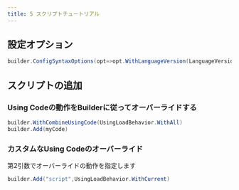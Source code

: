 ```yaml
---
title: 5 スクリプトチュートリアル
---
```


## 設定オプション

```cs
builder.ConfigSyntaxOptions(opt=>opt.WithLanguageVersion(LanguageVersion.CSharp6))
```

## スクリプトの追加

### Using Codeの動作をBuilderに従ってオーバーライドする

```cs
builder.WithCombineUsingCode(UsingLoadBehavior.WithAll)
builder.Add(myCode)
```

### カスタムなUsing Codeのオーバーライド

第2引数でオーバーライドの動作を指定します

```cs
builder.Add("script",UsingLoadBehavior.WithCurrent)
```
